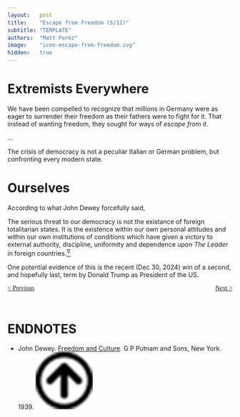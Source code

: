 ```yaml
---
layout:   post
title:    "Escape from Freedom (5/12)"
subtitle: "TEMPLATE"
authors:  "Matt Perez"
image:    "icon-escape-from-freedom.svg"
hidden:   true
---
```


<div style='display:none; '>
 <p><em>Escape from Freedom</em> was published in 1941. Pim de Morre, co-founder of <em>Corporate Rebels</em>, reminded me of it  (he is reading it). I read it when I was 18-19 years old (I am a mere 73 now).</p>
</div>

<h1>Extremists Everywhere</h1>
 <div class="_citation">
  <p>We have been compelled to recognize that millions in Germany were as eager to surrender their freedom as their fathers were to fight for it. That instead of wanting freedom, they sought for ways of <em>escape from it</em>.</p>
  <p>&hellip;</p>
  <p>The crisis of democracy is not a peculiar Italian or German problem, but confronting every modern state.</p>
 </div>

<h1>Ourselves</h1>
 <p>According to what John Dewey forcefully said,</p>
  <div class="_citation">
   <p>The serious threat to our democracy is not the existance of foreign totalitarian states. It is the existence within our own personal attitudes and within our own institutions of conditions which have given a victory to external authority, discipline, uniformity and dependence upon <em>The Leader</em> in foreign countries.<a href='#en01'><sup id='bm01'>&hairsp;&nabla;&hairsp;</sup></a></p>
  </div>
 <p>One potential evidence of this is the recent (Dec 30, 2024) win of a second, and hopefully last, term by Donald Trump as President of the US.</p>
 <p></p>
 <p></p>
 <p></p>

<div style="margin-bottom:1in; font-family: American Typewriter, serif; ">
 <span style="float:left; ">
  <a href="https://radicalcompanies.com/2024/12/26/escape-from-freedom">&lt; Previous</a>
 </span>
 <span style="float:right; ">
  <a href="https://radicalcompanies.com/2024/12/28/escape-from-freedom">Next &gt;</a>
 </span>
</div>

<h1 class="_section">ENDNOTES</h1>
 <ul>
  <li id="en01">
   <p class="_list-item">
    John Dewey.
    <a href="https://archive.org/details/dewey_freedomculture" target="_blank">Freedom and Culture</a>.
    G P Putnam and Sons, New York.
    1939.</a>
    <a class="_uparrow" href="#bm01"><img src="/assets/img/arrow-up-icon.png"></a>
   </p>
  </li>
 </ul>